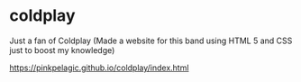 # coldplay
Just a fan of Coldplay (Made a website for this band using HTML 5 and CSS just to boost my knowledge)

https://pinkpelagic.github.io/coldplay/index.html
